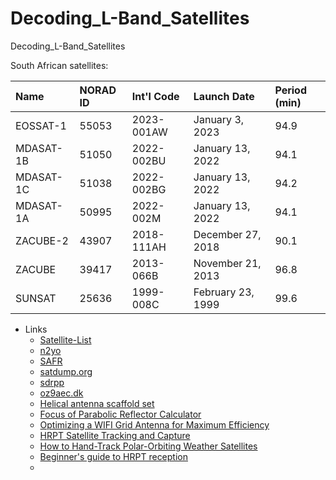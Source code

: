 # Decoding_L-Band_Satellites

Decoding_L-Band_Satellites

South African satellites:

| Name  | NORAD ID  | Int'l Code | Launch Date | Period (min) |
| :------------ | :------------ | :------------| :------------| :------------ |
|EOSSAT-1  |55053 | 2023-001AW | January 3, 2023    | 94.9|
|MDASAT-1B |51050 | 2022-002BU | January 13, 2022   | 94.1|
|MDASAT-1C |51038 | 2022-002BG | January 13, 2022   | 94.2|
|MDASAT-1A |50995 | 2022-002M  | January 13, 2022   | 94.1|
|ZACUBE-2  |43907 | 2018-111AH | December 27, 2018  | 90.1|
|ZACUBE    |39417 | 2013-066B  | November 21, 2013	| 96.8|
|SUNSAT    |25636 | 1999-008C  | February 23, 1999  | 99.6|



- Links
    - [Satellite-List](https://www.satdump.org/Satellite-List)
    - [n2yo](https://www.n2yo.com/)
    - [SAFR](https://www.n2yo.com/satellites/?c=SAFR&t=country)
    - [satdump.org](https://www.satdump.org/)
    - [sdrpp](https://www.sdrpp.org/)
    - [oz9aec.dk](https://oz9aec.dk/gpredict/)
    - [Helical antenna scaffold set](https://www.thingiverse.com/thing:4980180)
    - [Focus of Parabolic Reflector Calculator](https://www.analyzemath.com/parabola/focus-of-parabola-calculator.html)
    - [Optimizing a WIFI Grid Antenna for Maximum Efficiency](https://usradioguy.com/optimizing-wifi-grid/)
    - [HRPT Satellite Tracking and Capture](https://usradioguy.com/hrpt-satellite-tracking-and-capture/)
    - [How to Hand-Track Polar-Orbiting Weather Satellites](https://gist.github.com/JVital2013/ed848cdd92900777eee849dc74186b2c)
    - [Beginner's guide to HRPT reception](https://sgcderek.github.io/blog/beginner-hrpt-guide.html)
    - []()













